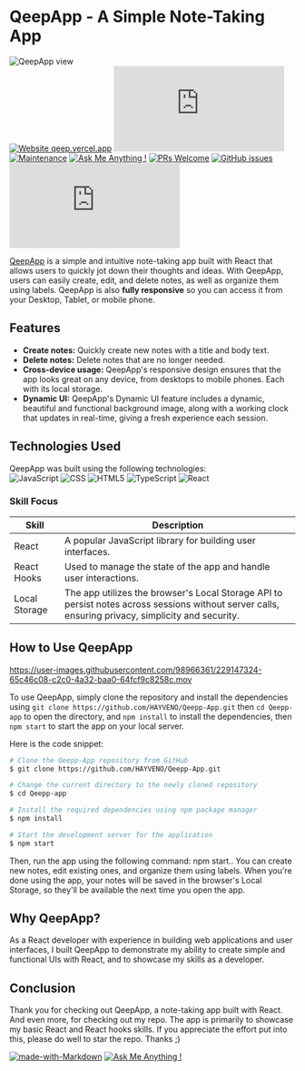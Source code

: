 # QeepApp - A Simple Note-Taking App

![QeepApp view](https://res.cloudinary.com/detye5zx5/image/upload/v1682459995/QeepApp-view_iledx9.png)
<br/>
[![Website qeep.vercel.app](https://img.shields.io/website-up-down-green-red/http/shields.io.svg)](http://qeep.vercel.app/)
[![GitHub license](https://badgen.net/github/license/Naereen/Strapdown.js)]([https://github.com/hayveno/qeepp-app/main/LICENSE](https://github.com/HAYVENO/Qeepp-App/blob/main/LICENSE))
[![Maintenance](https://img.shields.io/badge/Maintained%3F-yes-green.svg)](https://GitHub.com/hayveno/qeepp-app/graphs/commit-activity) 
[![Ask Me Anything !](https://img.shields.io/badge/Ask%20me-anything-1abc9c.svg)](https://GitHub.com/hayveno/qeepp-app/issues/new)
[![PRs Welcome](https://img.shields.io/badge/PRs-welcome-brightgreen.svg?style=flat-square)](http://makeapullrequest.com)
[![GitHub issues](https://img.shields.io/github/issues/Naereen/StrapDown.js.svg)]([https://github.com/hayveno/qeepp-app/issues/](https://github.com/HAYVENO/Qeepp-App/issues))
[![Latest release](https://badgen.net/github/release/Naereen/Strapdown.js)](https://github.com/hayveno/qeepp-app/releases)



<a href="https://qeep.vercel.app/" target="_blank" >QeepApp</a>  is a simple and intuitive note-taking app built with React that allows users to quickly jot down their thoughts and ideas. With QeepApp, users can easily create, edit, and delete notes, as well as organize them using labels. QeepApp is also **fully responsive** so you can access it from your Desktop, Tablet, or mobile phone.

## Features

-  **Create notes:** Quickly create new notes with a title and body text.
-  **Delete notes:** Delete notes that are no longer needed.
-  **Cross-device usage:** QeepApp's responsive design ensures that the app looks great on any device, from desktops to mobile phones. Each with its local storage.
-  **Dynamic UI:** QeepApp's Dynamic UI feature includes a dynamic, beautiful and functional background image, along with a working clock that updates in real-time, giving a fresh experience each session.

## Technologies Used

QeepApp was built using the following technologies:
<br/>
![JavaScript](https://img.shields.io/badge/-JavaScript-333333?style=flat&logo=javascript)
![CSS](https://img.shields.io/badge/-CSS-333333?style=flat&logo=CSS3&logoColor=1572B6)
![HTML5](https://img.shields.io/badge/-HTML5-333333?style=flat&logo=HTML5)
![TypeScript](https://img.shields.io/badge/-TypeScript-333333?style=flat&logo=Typescript&logoColor=1572B6)
![React](https://img.shields.io/badge/-React-333333?style=flat&logo=react)

### Skill Focus
| Skill | Description |
|-------|-------------|
| React | A popular JavaScript library for building user interfaces. |
| React Hooks | Used to manage the state of the app and handle user interactions. |
| Local Storage | The app utilizes the browser's Local Storage API to persist notes across sessions without server calls, ensuring privacy, simplicity and security. |


## How to Use QeepApp
https://user-images.githubusercontent.com/98966361/229147324-65c46c08-c2c0-4a32-baa0-64fcf9c8258c.mov

To use QeepApp, simply clone the repository and install the dependencies using `git clone https://github.com/HAYVENO/Qeepp-App.git` then `cd Qeepp-app` to open the directory, and `npm install` to install the dependencies, then `npm start` to start the app on your local server.

Here is the code snippet:

```bash
# Clone the Qeepp-App repository from GitHub
$ git clone https://github.com/HAYVENO/Qeepp-App.git

# Change the current directory to the newly cloned repository
$ cd Qeepp-app

# Install the required dependencies using npm package manager
$ npm install

# Start the development server for the application
$ npm start

```

Then, run the app using the following command: npm start.. You can create new notes, edit existing ones, and organize them using labels. When you're done using the app, your notes will be saved in the browser's Local Storage, so they'll be available the next time you open the app.

## Why QeepApp?

As a React developer with experience in building web applications and user interfaces, I built QeepApp to demonstrate my ability to create simple and functional UIs with React, and to showcase my skills as a developer.


## Conclusion

Thank you for checking out QeepApp, a note-taking app built with React. And even more, for checking out my repo. The app is primarily to showcase my basic React and React hooks skills. If you appreciate the effort put into this, please do well to star the repo. Thanks ;)

[![made-with-Markdown](https://img.shields.io/badge/Made%20with-Markdown-1f425f.svg)](http://commonmark.org)
[![Ask Me Anything !](https://img.shields.io/badge/Ask%20me-anything-1abc9c.svg)](https://GitHub.com/hayveno/Nookr-app/issues/new)

